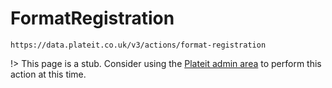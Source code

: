 # FormatRegistration

`https://data.plateit.co.uk/v3/actions/format-registration`

!> This page is a stub. Consider using the [Plateit admin area](https://admin.plateit.co.uk) to perform this action at this time.